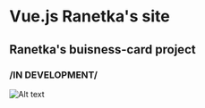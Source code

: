 # Vue.js Ranetka's site 

## Ranetka's buisness-card project
### /IN DEVELOPMENT/
![Alt text](https://i.imgur.com/nTLC53I.png)
